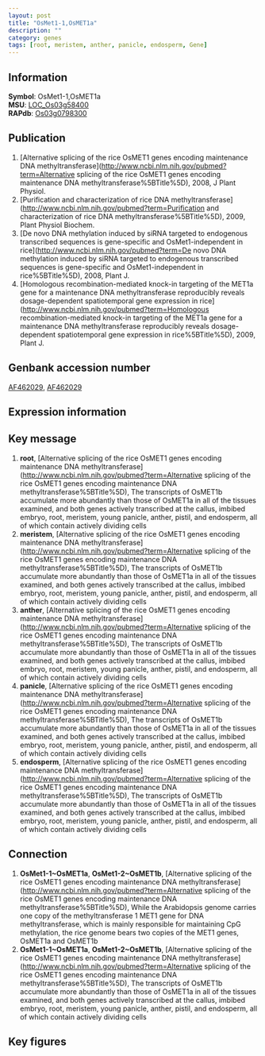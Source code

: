 ```yaml
---
layout: post
title: "OsMet1-1,OsMET1a"
description: ""
category: genes
tags: [root, meristem, anther, panicle, endosperm, Gene]
---
```


## Information
__Symbol__: OsMet1-1,OsMET1a  
__MSU__: [LOC_Os03g58400](http://rice.plantbiology.msu.edu/cgi-bin/ORF_infopage.cgi?orf=LOC_Os03g58400)  
__RAPdb__: [Os03g0798300](http://rapdb.dna.affrc.go.jp/viewer/gbrowse_details/irgsp1?name=Os03g0798300)  

## Publication
1. [Alternative splicing of the rice OsMET1 genes encoding maintenance DNA methyltransferase](http://www.ncbi.nlm.nih.gov/pubmed?term=Alternative splicing of the rice OsMET1 genes encoding maintenance DNA methyltransferase%5BTitle%5D), 2008, J Plant Physiol.
2. [Purification and characterization of rice DNA methyltransferase](http://www.ncbi.nlm.nih.gov/pubmed?term=Purification and characterization of rice DNA methyltransferase%5BTitle%5D), 2009, Plant Physiol Biochem.
3. [De novo DNA methylation induced by siRNA targeted to endogenous transcribed sequences is gene-specific and OsMet1-independent in rice](http://www.ncbi.nlm.nih.gov/pubmed?term=De novo DNA methylation induced by siRNA targeted to endogenous transcribed sequences is gene-specific and OsMet1-independent in rice%5BTitle%5D), 2008, Plant J.
4. [Homologous recombination-mediated knock-in targeting of the MET1a gene for a maintenance DNA methyltransferase reproducibly reveals dosage-dependent spatiotemporal gene expression in rice](http://www.ncbi.nlm.nih.gov/pubmed?term=Homologous recombination-mediated knock-in targeting of the MET1a gene for a maintenance DNA methyltransferase reproducibly reveals dosage-dependent spatiotemporal gene expression in rice%5BTitle%5D), 2009, Plant J.

## Genbank accession number
[AF462029](http://www.ncbi.nlm.nih.gov/nuccore/AF462029), [AF462029](http://www.ncbi.nlm.nih.gov/nuccore/AF462029)  

## Expression information

## Key message
1. __root__, [Alternative splicing of the rice OsMET1 genes encoding maintenance DNA methyltransferase](http://www.ncbi.nlm.nih.gov/pubmed?term=Alternative splicing of the rice OsMET1 genes encoding maintenance DNA methyltransferase%5BTitle%5D),  The transcripts of OsMET1b accumulate more abundantly than those of OsMET1a in all of the tissues examined, and both genes actively transcribed at the callus, imbibed embryo, root, meristem, young panicle, anther, pistil, and endosperm, all of which contain actively dividing cells
2. __meristem__, [Alternative splicing of the rice OsMET1 genes encoding maintenance DNA methyltransferase](http://www.ncbi.nlm.nih.gov/pubmed?term=Alternative splicing of the rice OsMET1 genes encoding maintenance DNA methyltransferase%5BTitle%5D),  The transcripts of OsMET1b accumulate more abundantly than those of OsMET1a in all of the tissues examined, and both genes actively transcribed at the callus, imbibed embryo, root, meristem, young panicle, anther, pistil, and endosperm, all of which contain actively dividing cells
3. __anther__, [Alternative splicing of the rice OsMET1 genes encoding maintenance DNA methyltransferase](http://www.ncbi.nlm.nih.gov/pubmed?term=Alternative splicing of the rice OsMET1 genes encoding maintenance DNA methyltransferase%5BTitle%5D),  The transcripts of OsMET1b accumulate more abundantly than those of OsMET1a in all of the tissues examined, and both genes actively transcribed at the callus, imbibed embryo, root, meristem, young panicle, anther, pistil, and endosperm, all of which contain actively dividing cells
4. __panicle__, [Alternative splicing of the rice OsMET1 genes encoding maintenance DNA methyltransferase](http://www.ncbi.nlm.nih.gov/pubmed?term=Alternative splicing of the rice OsMET1 genes encoding maintenance DNA methyltransferase%5BTitle%5D),  The transcripts of OsMET1b accumulate more abundantly than those of OsMET1a in all of the tissues examined, and both genes actively transcribed at the callus, imbibed embryo, root, meristem, young panicle, anther, pistil, and endosperm, all of which contain actively dividing cells
5. __endosperm__, [Alternative splicing of the rice OsMET1 genes encoding maintenance DNA methyltransferase](http://www.ncbi.nlm.nih.gov/pubmed?term=Alternative splicing of the rice OsMET1 genes encoding maintenance DNA methyltransferase%5BTitle%5D),  The transcripts of OsMET1b accumulate more abundantly than those of OsMET1a in all of the tissues examined, and both genes actively transcribed at the callus, imbibed embryo, root, meristem, young panicle, anther, pistil, and endosperm, all of which contain actively dividing cells

## Connection
1. __OsMet1-1~OsMET1a__, __OsMet1-2~OsMET1b__, [Alternative splicing of the rice OsMET1 genes encoding maintenance DNA methyltransferase](http://www.ncbi.nlm.nih.gov/pubmed?term=Alternative splicing of the rice OsMET1 genes encoding maintenance DNA methyltransferase%5BTitle%5D), While the Arabidopsis genome carries one copy of the methyltransferase 1 MET1 gene for DNA methyltransferase, which is mainly responsible for maintaining CpG methylation, the rice genome bears two copies of the MET1 genes, OsMET1a and OsMET1b
2. __OsMet1-1~OsMET1a__, __OsMet1-2~OsMET1b__, [Alternative splicing of the rice OsMET1 genes encoding maintenance DNA methyltransferase](http://www.ncbi.nlm.nih.gov/pubmed?term=Alternative splicing of the rice OsMET1 genes encoding maintenance DNA methyltransferase%5BTitle%5D),  The transcripts of OsMET1b accumulate more abundantly than those of OsMET1a in all of the tissues examined, and both genes actively transcribed at the callus, imbibed embryo, root, meristem, young panicle, anther, pistil, and endosperm, all of which contain actively dividing cells

## Key figures


